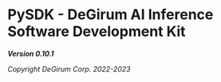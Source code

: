 # PySDK - DeGirum AI Inference Software Development Kit

***Version 0.10.1***

*Copyright DeGirum Corp. 2022-2023*
